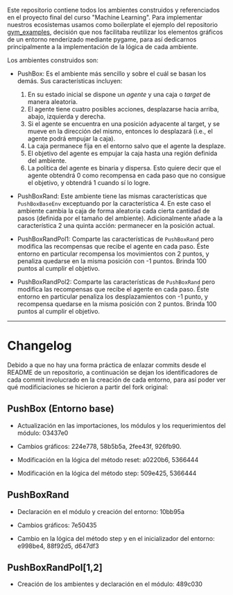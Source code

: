 Este repositorio contiene todos los ambientes construidos y referenciados en el proyecto final del curso "Machine Learning". Para implementar nuestros ecosistemas usamos como boilerplate el ejemplo del repositorio [gym_examples](https://github.com/Farama-Foundation/gym-examples), decisión que nos facilitaba reutilizar los elementos gráficos de un entorno renderizado mediante pygame, para así dedicarnos principalmente a la implementación de la lógica de cada ambiente.

Los ambientes construidos son:

- PushBox: Es el ambiente más sencillo y sobre el cuál se basan los demás. Sus características incluyen:

    1. En su estado inicial se dispone un *agente* y una caja o *target* de manera aleatoria.
    2. El agente tiene cuatro posibles acciones, desplazarse hacia arriba, abajo, izquierda y derecha.
    3. Si el agente se encuentra en una posición adyacente al target, y se mueve en la dirección del mismo, entonces lo desplazará (i.e., el agente podrá empujar la caja).
    4. La caja permanece fija en el entorno salvo que el agente la desplaze.
    5. El objetivo del agente es empujar la caja hasta una región definida del ambiente.
    6. La política del agente es binaria y dispersa. Esto quiere decir que el agente obtendrá 0 como recompensa en cada paso que no consigue el objetivo, y obtendrá 1 cuando sí lo logre.

- PushBoxRand: Este ambiente tiene las mismas características que `PushBoxBaseEnv` exceptuando por la característica 4. En este caso el ambiente cambia la caja de forma aleatoria cada cierta cantidad de pasos (definida por el tamaño del ambiente). Adicionalmente añade a la característica 2 una quinta acción: permanecer en la posición actual.

- PushBoxRandPol1: Comparte las características de `PushBoxRand` pero modifica las recompensas que recibe el agente en cada paso. Éste entorno en particular recompensa los movimientos con 2 puntos, y penaliza quedarse en la misma posición con -1 puntos. Brinda 100 puntos al cumplir el objetivo.

- PushBoxRandPol2: Comparte las características de `PushBoxRand` pero modifica las recompensas que recibe el agente en cada paso. Éste entorno en particular penaliza los desplazamientos con -1 punto, y recompensa quedarse en la misma posición con 2 puntos. Brinda 100 puntos al cumplir el objetivo.

---

# Changelog

Debido a que no hay una forma práctica de enlazar commits desde el README de un repositorio, a continuación se dejan los identificadores de cada commit involucrado en la creación de cada entorno, para así poder ver qué modificiaciones se hicieron a partir del fork original:

## PushBox (Entorno base)

- Actualización en las importaciones, los módulos y los requerimientos del módulo: 03437e0

- Cambios gráficos: 224e778, 58b5b5a, 2fee43f, 926fb90.

- Modificación en la lógica del método reset: a0220b6, 5366444

- Modificación en la lógica del método step: 509e425, 5366444

## PushBoxRand

- Declaración en el módulo y creación del entorno: 10bb95a

- Cambios gráficos: 7e50435

- Cambio en la lógica del método step y en el inicializador del entorno: e998be4, 88f92d5, d647df3

## PushBoxRandPol[1,2]

- Creación de los ambientes y declaración en el módulo: 489c030

